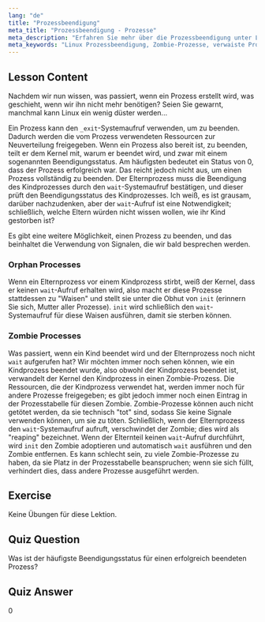 ```yaml
---
lang: "de"
title: "Prozessbeendigung"
meta_title: "Prozessbeendigung - Prozesse"
meta_description: "Erfahren Sie mehr über die Prozessbeendigung unter Linux, einschließlich verwaister und Zombie-Prozesse. Verstehen Sie die Systemaufrufe _exit und wait für ein effektives Prozessmanagement."
meta_keywords: "Linux Prozessbeendigung, Zombie-Prozesse, verwaiste Prozesse, wait Systemaufruf, _exit, Linux Tutorial, Linux für Anfänger"
---
```


## Lesson Content

Nachdem wir nun wissen, was passiert, wenn ein Prozess erstellt wird, was geschieht, wenn wir ihn nicht mehr benötigen? Seien Sie gewarnt, manchmal kann Linux ein wenig düster werden...

Ein Prozess kann den `_exit`-Systemaufruf verwenden, um zu beenden. Dadurch werden die vom Prozess verwendeten Ressourcen zur Neuverteilung freigegeben. Wenn ein Prozess also bereit ist, zu beenden, teilt er dem Kernel mit, warum er beendet wird, und zwar mit einem sogenannten Beendigungsstatus. Am häufigsten bedeutet ein Status von 0, dass der Prozess erfolgreich war. Das reicht jedoch nicht aus, um einen Prozess vollständig zu beenden. Der Elternprozess muss die Beendigung des Kindprozesses durch den `wait`-Systemaufruf bestätigen, und dieser prüft den Beendigungsstatus des Kindprozesses. Ich weiß, es ist grausam, darüber nachzudenken, aber der `wait`-Aufruf ist eine Notwendigkeit; schließlich, welche Eltern würden nicht wissen wollen, wie ihr Kind gestorben ist?

Es gibt eine weitere Möglichkeit, einen Prozess zu beenden, und das beinhaltet die Verwendung von Signalen, die wir bald besprechen werden.

### Orphan Processes

Wenn ein Elternprozess vor einem Kindprozess stirbt, weiß der Kernel, dass er keinen `wait`-Aufruf erhalten wird, also macht er diese Prozesse stattdessen zu "Waisen" und stellt sie unter die Obhut von `init` (erinnern Sie sich, Mutter aller Prozesse). `init` wird schließlich den `wait`-Systemaufruf für diese Waisen ausführen, damit sie sterben können.

### Zombie Processes

Was passiert, wenn ein Kind beendet wird und der Elternprozess noch nicht `wait` aufgerufen hat? Wir möchten immer noch sehen können, wie ein Kindprozess beendet wurde, also obwohl der Kindprozess beendet ist, verwandelt der Kernel den Kindprozess in einen Zombie-Prozess. Die Ressourcen, die der Kindprozess verwendet hat, werden immer noch für andere Prozesse freigegeben; es gibt jedoch immer noch einen Eintrag in der Prozesstabelle für diesen Zombie. Zombie-Prozesse können auch nicht getötet werden, da sie technisch "tot" sind, sodass Sie keine Signale verwenden können, um sie zu töten. Schließlich, wenn der Elternprozess den `wait`-Systemaufruf aufruft, verschwindet der Zombie; dies wird als "reaping" bezeichnet. Wenn der Elternteil keinen `wait`-Aufruf durchführt, wird `init` den Zombie adoptieren und automatisch `wait` ausführen und den Zombie entfernen. Es kann schlecht sein, zu viele Zombie-Prozesse zu haben, da sie Platz in der Prozesstabelle beanspruchen; wenn sie sich füllt, verhindert dies, dass andere Prozesse ausgeführt werden.

## Exercise

Keine Übungen für diese Lektion.

## Quiz Question

Was ist der häufigste Beendigungsstatus für einen erfolgreich beendeten Prozess?

## Quiz Answer

0
